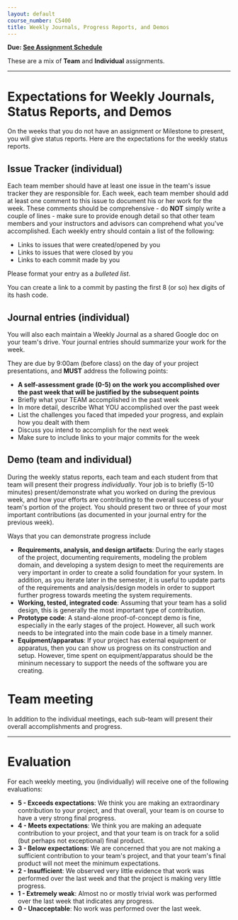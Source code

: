 ```yaml
---
layout: default
course_number: CS400
title: Weekly Journals, Progress Reports, and Demos
---
```


**Due: [See Assignment Schedule](../schedule.html)**

These are a mix of **Team** and **Individual** assignments.

--- --- --- --- --- --- --- --- --- --- --- --- --- --- --- --- --- --- --- --- --- --- --- ---


# Expectations for Weekly Journals, Status Reports, and Demos

On the weeks that you do not have an assignment or Milestone to present, you will give status reports.  Here are the expectations for the weekly status reports.  


## Issue Tracker (individual)

Each team member should have at least one issue in the team's issue tracker they are responsible for.  Each week, each team member should add at least one comment to this issue to document his or her work for the week.  These comments should be comprehensive - do **NOT** simply write a couple of lines - make sure to provide enough detail so that other team members and your instructors and advisors can comprehend what you've accomplished.  Each weekly entry should contain a list of the following:

* Links to issues that were created/opened by you 
* Links to issues that were closed by you
* Links to each commit made by you

Please format your entry as a *bulleted list*.

You can create a link to a commit by pasting the first 8 (or so) hex digits of its hash code.

## Journal entries (individual)

You will also each maintain a Weekly Journal as a shared Google doc on your team's drive.  Your journal entries should summarize your work for the week.

They are due by 9:00am (before class) on the day of your project presentations, and **MUST** address the following points:

* **A self-assessment grade (0-5) on the work you accomplished over the past week that will be justified by the subsequent points**
* Briefly what your TEAM accomplished in the past week
* In more detail, describe What YOU accomplished over the past week
* List the challenges you faced that impeded your progress, and explain how you dealt with them
* Discuss you intend to accomplish for the next week
* Make sure to include links to your major commits for the week

## Demo (team and individual)

During the weekly status reports, each team and each student from that team will present their progress *individually*.  Your job is to briefly (5-10 minutes) present/demonstrate what you worked on during the previous week, and how your efforts are contributing to the overall success of your team's portion of the project.  You should present two or three of your most important contributions (as documented in your journal entry for the previous week).

Ways that you can demonstrate progress include

* **Requirements, analysis, and design artifacts**: During the early stages of the project, documenting requirements, modeling the problem domain, and developing a system design to meet the requirements are very important in order to create a solid foundation for your system.  In addition, as you iterate later in the semester, it is useful to update parts of the requirements and analysis/design models in order to support further progress towards meeting the system requirements.
* **Working, tested, integrated code**: Assuming that your team has a solid design, this is generally the most important type of contribution.
* **Prototype code**: A stand-alone proof-of-concept demo is fine, especially in the early stages of the project.  However, all such work needs to be integrated into the main code base in a timely manner.
* **Equipment/apparatus**: If your project has external equipment or apparatus, then you can show us progress on its construction and setup.  However, time spent on equipment/apparatus should be the mininum necessary to support the needs of the software you are creating.

# Team meeting

In addition to the individual meetings, each sub-team will present their overall accomplishments and progress.

--- --- --- --- --- --- --- --- --- --- --- --- --- --- --- --- --- --- --- --- --- --- --- ---



# Evaluation

For each weekly meeting, you (individually) will receive one of the following evaluations:

* **5 - Exceeds expectations**: We think you are making an extraordinary contribution to your project, and that overall, your team is on course to have a very strong final progress.
* **4 - Meets expectations**: We think you are making an adequate contribution to your project, and that your team is on track for a solid (but perhaps not exceptional) final product.
* **3 - Below expectations**: We are concerned that you are not making a sufficient contribution to your team's project, and that your team's final product will not meet the minimum expectations.
* **2 - Insufficient**: We observed very little evidence that work was performed over the last week and that the project is making very little progress.
* **1 - Extremely weak**: Almost no or mostly trivial work was performed over the last week that indicates any progress. 
* **0 - Unacceptable**: No work was performed over the last week.
